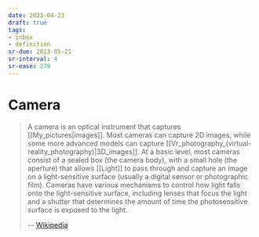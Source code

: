 ```yaml
---
date: 2023-04-23
draft: true
tags:
- inbox
- definition
sr-due: 2023-05-21
sr-interval: 4
sr-ease: 279
---
```


# Camera

> A camera is an optical instrument that captures [[My_pictures|images]]. Most
> cameras can capture 2D images, while some more advanced models can capture
> [[Vr_photography_(virtual-reality_photography)|3D_images]]. At a basic level,
> most cameras consist of a sealed box (the camera body), with a small hole (the
> aperture) that allows [[Light]] to pass through and capture an image on a
> light-sensitive surface (usually a digital sensor or photographic film).
> Cameras have various mechanisms to control how light falls onto the
> light-sensitive surface, including lenses that focus the light and a shutter
> that determines the amount of time the photosensitive surface is exposed to
> the light.
>
> -- [Wikipedia](https://en.wikipedia.org/wiki/Camera)
